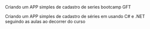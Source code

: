 Criando um APP simples de cadastro de series bootcamp GFT

Criando um APP simples de cadastro de séries em usando C# e .NET seguindo as aulas ao decorrer do curso
